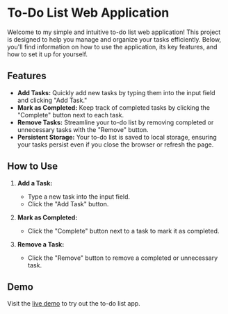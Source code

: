 # To-Do List Web Application

Welcome to my simple and intuitive to-do list web application! This project is designed to help you manage and organize your tasks efficiently. Below, you'll find information on how to use the application, its key features, and how to set it up for yourself.

## Features

- **Add Tasks:** Quickly add new tasks by typing them into the input field and clicking "Add Task."
- **Mark as Completed:** Keep track of completed tasks by clicking the "Complete" button next to each task.
- **Remove Tasks:** Streamline your to-do list by removing completed or unnecessary tasks with the "Remove" button.
- **Persistent Storage:** Your to-do list is saved to local storage, ensuring your tasks persist even if you close the browser or refresh the page.

## How to Use

1. **Add a Task:**
   - Type a new task into the input field.
   - Click the "Add Task" button.

2. **Mark as Completed:**
   - Click the "Complete" button next to a task to mark it as completed.

3. **Remove a Task:**
   - Click the "Remove" button to remove a completed or unnecessary task.

## Demo

Visit the [live demo](https://your-todo-app-url.com) to try out the to-do list app.
